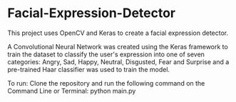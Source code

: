 # Facial-Expression-Detector

This project uses OpenCV and Keras to create a facial expression detector.

A Convolutional Neural Network was created using the Keras framework to train the dataset to classify the user's expression into one of seven categories: Angry, Sad, Happy, Neutral, Disgusted, Fear and Surprise and a pre-trained Haar classifier was used to train the model.

To run:
Clone the repository and run the following command on the Command Line or Terminal:
python main.py
